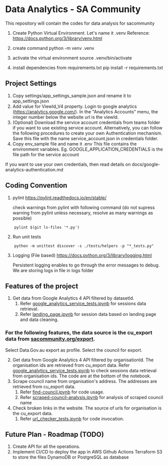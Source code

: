 <!-- To preview markdown in vscode in MAC: press CMD + Shift + V  . This helps in editing markdown-->
# Data Analytics - SA Community

This repository will contain the codes for data analysis for sacommunity

1. Create Python Virtual Environment. Let's name it .venv
Reference: https://docs.python.org/3/library/venv.html

2. create command
python -m venv .venv

3. activate the virtual environment
source .venv/bin/activate

4. install dependencies from requirements.txt
pip install -r requirements.txt

## Project Settings
1. Copy settings/app_settings_sample.json and rename it to app_settings.json
2. Add value for ViewId_V4 property. Login to google analytics (https://analytics.google.com/). In the "Analytics Accounts" menu, the integer number below the website url is the viewId.
3. (Optional) Download the service account credentials from teams folder if you want to use existing service account. Alternatively, you can follow the following procedures to create your own Authentication mechanism. Save this file with the name service_account.json in credentials folder.
3. Copy env_sample file and name it .env
    This file contains the environment variables. Eg. GOOGLE_APPLICATION_CREDENTIALS is the file path for the service account

If you want to use your own credentials, then read details on docs/google-analytics-authentication.md


## Coding Convention
1. pylint
https://pylint.readthedocs.io/en/stable/

    check warnings from pylint with following command (do not supress warning from pylint unless necessary, resolve as many warnings as possible)
```
    pylint $(git ls-files '*.py')
```

2. Run unit tests
```
    python -m unittest discover -s ./tests/helpers -p "*_tests.py"
```
3. Logging (File based)
https://docs.python.org/3/library/logging.html

    Persistent logging enables to go through the error messages to debug. We are storing logs in file in logs folder

## Features of the project
1. Get data from Google Analytics 4 API filtered by datasetId.
    1. Refer [google_analytics_service_tests.ipynb](google_analytics_service_tests.ipynb) for sessions data retrieval. 
    2. Refer [landing_page.ipynb](landing_page.ipynb) for session data based on landing page and data cleaning.
### For the following features, the data source is the cu_export data from [sacommunity.org/export](https://sacommunity.org/export). 
Select Data.Gov.au export as profile. Select the council for export.

2. Get data from Google Analytics 4 API filtered by organisationId. The organisation ids are retrieved from cu_export data. Refer [google_analytics_service_tests.ipynb](google_analytics_service_tests.ipynb) to check sessions data retrieval from organisation ids. The code are at the bottom of the notebook. 
3. Scrape council name from organisation's address. The addresses are retrieved from cu_export data.
    1. Refer [find-council.ipynb](find-council.ipynb) for code usage.
    2. Refer [scraped-council-analysis.ipynb](scraped-council-analysis.ipynb) for analysis of scraped council name
4. Check broken links in the website. The source of urls for organisation is the cu_export data.
    1. Refer [url_checker_tests.ipynb](url_checker_tests.ipynb) for code invocation.

## Future Plan - Roadmap (TODO)
1. Create API for all the operations.
2. Implement CI/CD to deploy the app in AWS
    Github Actions
    Terraform
    S3 to store the files
    DynamoDB or PostgreSQL as database

